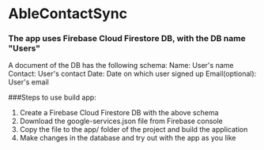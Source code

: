 # AbleContactSync
### The app uses Firebase Cloud Firestore DB, with the DB name "Users"
A document of the DB has the following schema:
Name: User's name
Contact: User's contact
Date: Date on which user signed up
Email(optional): User's email

###Steps to use build app:
1. Create a Firebase Cloud Firestore DB with the above schema
2. Download the google-services.json file from Firebase console
3. Copy the file to the app/ folder of the project and build the application
4. Make changes in the database and try out with the app as you like


